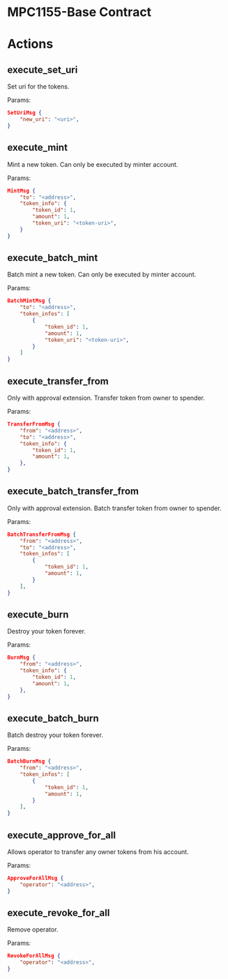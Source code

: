 # MPC1155-Base Contract

# Actions

## execute_set_uri
Set uri for the tokens.

Params:
```json
SetUriMsg {
    "new_uri": "<uri>",
}
```

## execute_mint
Mint a new token. Can only be executed by minter account.

Params:
```json
MintMsg {
    "to": "<address>",
    "token_info": {
        "token_id": 1,
        "amount": 1,
        "token_uri": "<token-uri>",
    }
}
```

## execute_batch_mint
Batch mint a new token. Can only be executed by minter account.

Params:
```json
BatchMintMsg {
    "to": "<address>",
    "token_infos": [
        {
            "token_id": 1,
            "amount": 1,
            "token_uri": "<token-uri>",
        }
    ]
}
```

## execute_transfer_from
Only with approval extension. Transfer token from owner to spender.

Params:
```json
TransferFromMsg {
    "from": "<address>",
    "to": "<address>",
    "token_info": {
        "token_id": 1,
        "amount": 1,
    },
}
```

## execute_batch_transfer_from 
Only with approval extension. Batch transfer token from owner to spender.

Params:
```json
BatchTransferFromMsg {
    "from": "<address>",
    "to": "<address>",
    "token_infos": [
        {
            "token_id": 1,
            "amount": 1,
        }
    ], 
}
```

## execute_burn
Destroy your token forever.

Params:
```json
BurnMsg {
    "from": "<address>",
    "token_info": {
        "token_id": 1,
        "amount": 1,
    },
}
```

## execute_batch_burn
Batch destroy your token forever.

Params:
```json
BatchBurnMsg {
    "from": "<address>",
    "token_infos": [
        {
            "token_id": 1,
            "amount": 1,
        }
    ], 
}
```

## execute_approve_for_all
Allows operator to transfer any owner tokens from his account.

Params:
```json
ApproveForAllMsg {
    "operator": "<address>",
}
```

## execute_revoke_for_all
Remove operator.

Params:
```json
RevokeForAllMsg {
    "operator": "<address>",
}
```